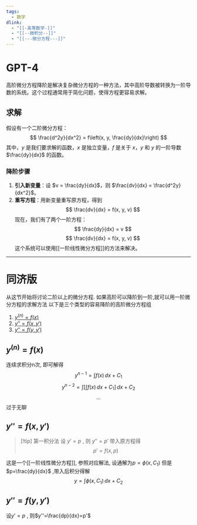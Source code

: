 ```yaml
---
tags:
  - 数学
dlink:
  - "[[-高等数学-]]"
  - "[[--微积分--]]"
  - "[[---微分方程---]]"
---
```

# GPT-4
高阶微分方程降阶是解决复杂微分方程的一种方法，其中高阶导数被转换为一阶导数的系统。这个过程通常用于简化问题，使得方程更容易求解。
## 求解
假设有一个二阶微分方程：
$$ \frac{d^2y}{dx^2} = f\left(x, y, \frac{dy}{dx}\right) $$
其中，$y$ 是我们要求解的函数，$x$ 是独立变量，$f$ 是关于 $x$，$y$ 和 $y$ 的一阶导数 $\frac{dy}{dx}$ 的函数。
### 降阶步骤
1. **引入新变量**：设 $v = \frac{dy}{dx}$，则 $\frac{dv}{dx} = \frac{d^2y}{dx^2}$。
2. **重写方程**：用新变量重写原方程，得到 $$ \frac{dv}{dx} = f(x, y, v) $$
现在，我们有了两个一阶方程：
$$ \frac{dy}{dx} = v $$
$$ \frac{dv}{dx} = f(x, y, v) $$
这个系统可以使用[[一阶线性微分方程]]的方法来解决。




---
# 同济版
从这节开始将讨论二阶以上的微分方程. 
如果高阶可以降阶到一阶,就可以用一阶微分方程的求解方法
以下是三个类型的容易降阶的高阶微分方程组
1. [$y^{(n)}=f(x)$](##$y^{(n)}=f(x)$)
2. [$y''=f(x,y')$](##$y''=f(x,y')$)
3. [$y''=f(y,y')$](##$y''=f(y,y')$)

## $y^{(n)}=f(x)$
连续求积分n次, 即可解得
$$y^{n-1}=\int f(x) \, dx+C_{1}$$
$$y^{n-2}=\int \Big[\int f(x) \, dx +C_{1} \Big] \, dx +C_{2}$$
$$...$$
过于无聊

## $y''=f(x,y')$
>[!tip] 第一积分法
设 $y'=p$ , 则 $y''=p'$
带入原方程得
$$p'=f(x,p)$$

这是一个[[一阶线性微分方程]], 参照对应解法, 设通解为$p=\phi(x,C_{1})$ 
但是$p=\frac{dy}{dx}$ ,带入后积分得解
$$y=\int \phi(x,C_{1}) \, dx+C_{2} $$

## $y''=f(y,y')$
设$y'=p$ , 则$y''=\frac{dp}{dx}=p'$ 
